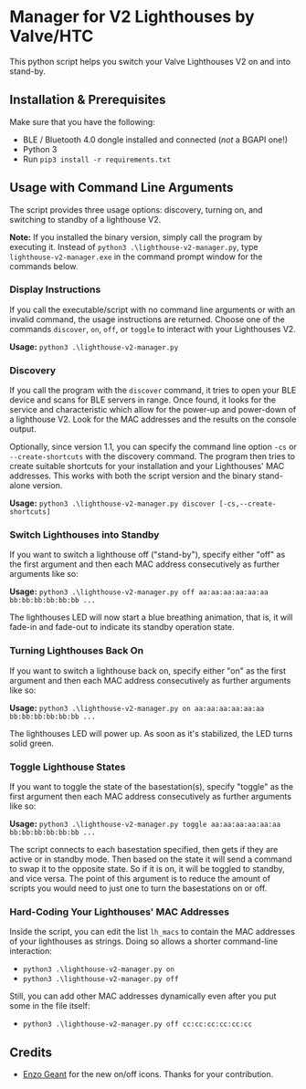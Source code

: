 # Manager for V2 Lighthouses by Valve/HTC

This python script helps you switch your Valve Lighthouses V2 on and into stand-by.

## Installation & Prerequisites

Make sure that you have the following:
* BLE / Bluetooth 4.0 dongle installed and connected (*not* a BGAPI one!)
* Python 3
* Run `pip3 install -r requirements.txt`

## Usage with Command Line Arguments

The script provides three usage options: discovery, turning on, and switching to standby of a lighthouse V2.

**Note:** If you installed the binary version, simply call the program by executing it. Instead of `python3 .\lighthouse-v2-manager.py`, type `lighthouse-v2-manager.exe` in the command prompt window for the commands below.

### Display Instructions

If you call the executable/script with no command line arguments or with an invalid command, the usage instructions are returned. Choose one of the commands `discover`, `on`, `off`, or `toggle` to interact with your Lighthouses V2.

**Usage:** `python3 .\lighthouse-v2-manager.py`

### Discovery

If you call the program with the `discover` command, it tries to open your BLE device and scans for BLE servers in range. Once found, it looks for the service and characteristic which allow for the power-up and power-down of a lighthouse V2. Look for the MAC addresses and the results on the console output.

Optionally, since version 1.1, you can specify the command line option `-cs` or `--create-shortcuts` with the discovery command. The program then tries to create suitable shortcuts for your installation and your Lighthouses' MAC addresses. This works with both the script version and the binary stand-alone version.

**Usage:** `python3 .\lighthouse-v2-manager.py discover [-cs,--create-shortcuts]`

### Switch Lighthouses into Standby

If you want to switch a lighthouse off ("stand-by"), specify either "off" as the first argument and then each MAC address consecutively as further arguments like so:

**Usage:** `python3 .\lighthouse-v2-manager.py off aa:aa:aa:aa:aa:aa bb:bb:bb:bb:bb:bb ...`

The lighthouses LED will now start a blue breathing animation, that is, it will fade-in and fade-out to indicate its standby operation state.

### Turning Lighthouses Back On

If you want to switch a lighthouse back on, specify either "on" as the first argument and then each MAC address consecutively as further arguments like so:

**Usage:** `python3 .\lighthouse-v2-manager.py on aa:aa:aa:aa:aa:aa bb:bb:bb:bb:bb:bb ...`

The lighthouses LED will power up. As soon as it's stabilized, the LED turns solid green.

### Toggle Lighthouse States

If you want to toggle the state of the basestation(s), specify "toggle" as the first argument then each MAC address consecutively as further arguments like so:

**Usage:** `python3 .\lighthouse-v2-manager.py toggle aa:aa:aa:aa:aa:aa bb:bb:bb:bb:bb:bb ...`

The script connects to each basestation specified, then gets if they are active or in standby mode. Then based on the state it will send a command to swap it to the opposite state. So if it is on, it will be toggled to standby, and vice versa. The point of this argument is to reduce the amount of scripts you would need to just one to turn the basestations on or off.

### Hard-Coding Your Lighthouses' MAC Addresses

Inside the script, you can edit the list `lh_macs` to contain the MAC addresses of your lighthouses as strings. Doing so allows a shorter command-line interaction:
* `python3 .\lighthouse-v2-manager.py on`
* `python3 .\lighthouse-v2-manager.py off`

Still, you can add other MAC addresses dynamically even after you put some in the file itself:
* `python3 .\lighthouse-v2-manager.py off cc:cc:cc:cc:cc:cc`

## Credits

* [Enzo Geant](https://github.com/egeant94) for the new on/off icons. Thanks for your contribution.
